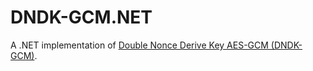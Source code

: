 # DNDK-GCM.NET
A .NET implementation of [Double Nonce Derive Key AES-GCM (DNDK-GCM)](https://datatracker.ietf.org/doc/html/draft-gueron-cfrg-dndkgcm).
